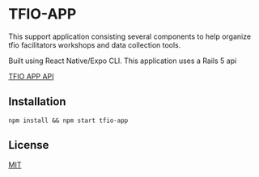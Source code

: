 # TFIO-APP

This support application consisting several components to help organize
tfio facilitators workshops and data collection tools.

Built using React Native/Expo CLI. This application uses a Rails 5 api

[TFIO APP API](https://github.com/Fitzlegit/tfio-app-api)


## Installation

```
npm install && npm start tfio-app
```

## License
[MIT](https://choosealicense.com/licenses/mit/)
  
 
